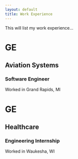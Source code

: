 ```yaml
---
layout: default
title: Work Experience
---
```

This will list my work experience...

# GE

## Aviation Systems

### Software Engineer

Worked in Grand Rapids, MI

# GE

## Healthcare

### Engineering Internship

Worked in Waukesha, WI
